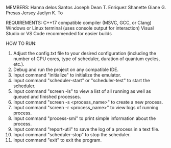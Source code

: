MEMBERS:
Hanna delos Santos
Joseph Dean T. Enriquez
Shanette Giane G. Presas
Jersey Jaclyn K. To


REQUIREMENTS:
C++17 compatible compiler (MSVC, GCC, or Clang)
Windows or Linux terminal (uses console output for interaction)
Visual Studio or VS Code recommended for easier builds

HOW TO RUN:
1. Adjust the config.txt file to your desired configuration (including the number of CPU cores, type of scheduler, duration of quantum cycles, etc.).
2. Debug and run the project on any compatible IDE.
3. Input command "initialize" to initialize the emulator.
4. Input command "scheduler-start" or "scheduler-test" to start the scheduler.
5. Input command "screen -ls" to view a list of all running as well as queued and finished processes.
6. Input command "screen -s <process_name>" to create a new process. 
7. Input command "screen -r <process_name>" to view logs of running process.
8. Input command "process-smi" to print simple information about the process.
9. Input command "report-util" to save the log of a process in a text file.
10. Input command "scheduler-stop" to stop the scheduler.
11. Input command "exit" to exit the program.

